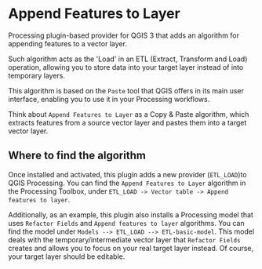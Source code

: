 # Append Features to Layer

Processing plugin-based provider for QGIS 3 that adds an algorithm for appending features to a vector layer.

Such algorithm acts as the 'Load' in an ETL (Extract, Transform and Load) operation, allowing you to store data into your target layer instead of into temporary layers.

This algorithm is based on the `Paste` tool that QGIS offers in its main user interface, enabling you to use it in your Processing workflows.

Think about `Append Features to Layer` as a Copy & Paste algorithm, which extracts features from a source vector layer and pastes them into a target vector layer.



Where to find the algorithm
---------------------------

Once installed and activated, this plugin adds a new provider (`ETL_LOAD`)to QGIS Processing.
You can find the `Append Features to Layer` algorithm in the Processing Toolbox, under `ETL_LOAD -> Vector table -> Append features to layer`.

Additionally, as an example, this plugin also installs a Processing model that uses `Refactor Fields` and `Append features to layer` algorithms. You can find the model under `Models --> ETL_LOAD --> ETL-basic-model`. This model deals with the temporary/intermediate vector layer that `Refactor Fields` creates and allows you to focus on your real target layer instead. Of course, your target layer should be editable.
